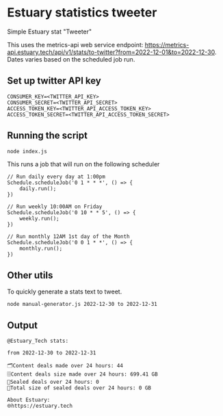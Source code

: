 # Estuary statistics tweeter

Simple Estuary stat "Tweeter"

This uses the metrics-api web service endpoint: https://metrics-api.estuary.tech/api/v1/stats/to-twitter?from=2022-12-01&to=2022-12-30. Dates varies based on the scheduled job run.
## Set up twitter API key

```
CONSUMER_KEY=<TWITTER_API_KEY>
CONSUMER_SECRET=<TWITTER_API_SECRET>
ACCESS_TOKEN_KEY=<TWITTER_API_ACCESS_TOKEN_KEY>
ACCESS_TOKEN_SECRET=<TWITTER_API_ACCESS_TOKEN_SECRET>
```

## Running the script
``` 
node index.js
```

This runs a job that will run on the following scheduler
```
// Run daily every day at 1:00pm
Schedule.scheduleJob('0 1 * * *', () => {
    daily.run();
})

// Run weekly 10:00AM on Friday
Schedule.scheduleJob('0 10 * * 5', () => {
    weekly.run();
})

// Run monthly 12AM 1st day of the Month
Schedule.scheduleJob('0 0 1 * *', () => {
    monthly.run();
})
```

## Other utils
To quickly generate a stats text to tweet.
```
node manual-generator.js 2022-12-30 to 2022-12-31
```

## Output
```
@Estuary_Tech stats:

from 2022-12-30 to 2022-12-31

🗂️Content deals made over 24 hours: 44
🗄Content deals size made over 24 hours: 699.41 GB
💼Sealed deals over 24 hours: 0
🤝Total size of sealed deals over 24 hours: 0 GB

About Estuary:
🌐https://estuary.tech

```
